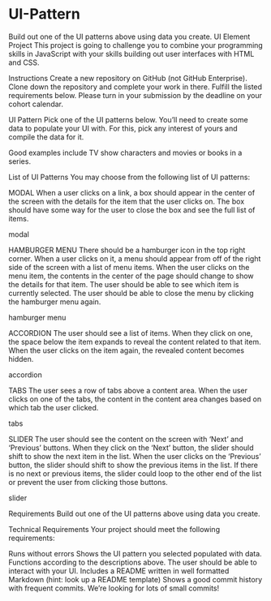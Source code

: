 # UI-Pattern
Build out one of the UI patterns above using data you create.
UI Element Project
This project is going to challenge you to combine your programming skills in JavaScript with your skills building out user interfaces with HTML and CSS.

Instructions
Create a new repository on GitHub (not GitHub Enterprise).
Clone down the repository and complete your work in there.
Fulfill the listed requirements below.
Please turn in your submission by the deadline on your cohort calendar.

UI Pattern
Pick one of the UI patterns below. You’ll need to create some data to populate your UI with. For this, pick any interest of yours and compile the data for it.

Good examples include TV show characters and movies or books in a series.

List of UI Patterns
You may choose from the following list of UI patterns:

MODAL
When a user clicks on a link, a box should appear in the center of the screen with the details for the item that the user clicks on. The box should have some way for the user to close the box and see the full list of items.

modal

HAMBURGER MENU
There should be a hamburger icon in the top right corner. When a user clicks on it, a menu should appear from off of the right side of the screen with a list of menu items. When the user clicks on the menu item, the contents in the center of the page should change to show the details for that item. The user should be able to see which item is currently selected. The user should be able to close the menu by clicking the hamburger menu again.

hamburger menu

ACCORDION
The user should see a list of items. When they click on one, the space below the item expands to reveal the content related to that item. When the user clicks on the item again, the revealed content becomes hidden.

accordion

TABS
The user sees a row of tabs above a content area. When the user clicks on one of the tabs, the content in the content area changes based on which tab the user clicked.

tabs

SLIDER
The user should see the content on the screen with ‘Next’ and ‘Previous’ buttons. When they click on the ‘Next’ button, the slider should shift to show the next item in the list. When the user clicks on the ‘Previous’ button, the slider should shift to show the previous items in the list. If there is no next or previous items, the slider could loop to the other end of the list or prevent the user from clicking those buttons.

slider

Requirements
Build out one of the UI patterns above using data you create.

Technical Requirements
Your project should meet the following requirements:

Runs without errors
Shows the UI pattern you selected populated with data.
Functions according to the descriptions above. The user should be able to interact with your UI.
Includes a README written in well formatted Markdown (hint: look up a README template)
Shows a good commit history with frequent commits. We’re looking for lots of small commits!
